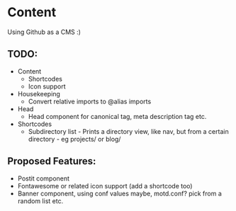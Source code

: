# Content

Using Github as a CMS :)

## TODO:
* Content
    * Shortcodes
    * Icon support
* Housekeeping
    * Convert relative imports to @alias imports
* Head
    * Head component for canonical tag, meta description tag etc.
* Shortcodes
    *  Subdirectory list - Prints a directory view, like nav, but from a certain directory - eg projects/ or blog/
## Proposed Features:
* Postit component
* Fontawesome or related icon support (add a shortcode too)
* Banner component, using conf values maybe, motd.conf? pick from a random list etc.
